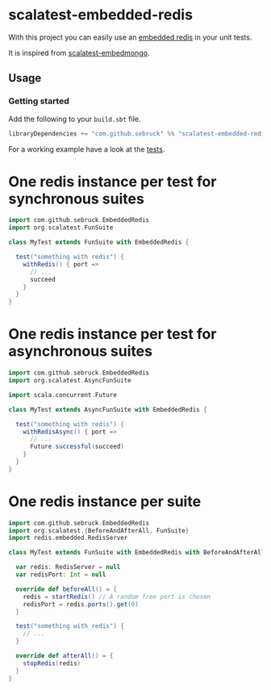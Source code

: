 # scalatest-embedded-redis

With this project you can easily use an 
[embedded redis](https://github.com/kstyrc/embedded-redis) in your unit tests.

It is inspired from [scalatest-embedmongo](https://github.com/SimplyScala/scalatest-embedmongo).

## Usage

### Getting started 

Add the following to your `build.sbt` file.

```scala
libraryDependencies += "com.github.sebruck" %% "scalatest-embedded-redis" % "0.4.0"
``` 

For a working example have a look at the [tests](https://github.com/Sebruck/scalatest-embedded-redis/blob/master/src/main/scala/com/github/sebruck/EmbeddedRedis.scala).

# One redis instance per test for synchronous suites
```scala
import com.github.sebruck.EmbeddedRedis
import org.scalatest.FunSuite

class MyTest extends FunSuite with EmbeddedRedis {

  test("something with redis") {
    withRedis() { port =>
      // ...
      succeed
    }
  }
}
```

# One redis instance per test for asynchronous suites
```scala
import com.github.sebruck.EmbeddedRedis
import org.scalatest.AsyncFunSuite

import scala.concurrent.Future

class MyTest extends AsyncFunSuite with EmbeddedRedis {

  test("something with redis") {
    withRedisAsync() { port =>
      // ...
      Future.successful(succeed)
    }
  }
} 
```

# One redis instance per suite

```scala
import com.github.sebruck.EmbeddedRedis
import org.scalatest.{BeforeAndAfterAll, FunSuite}
import redis.embedded.RedisServer

class MyTest extends FunSuite with EmbeddedRedis with BeforeAndAfterAll {

  var redis: RedisServer = null
  var redisPort: Int = null

  override def beforeAll() = {
    redis = startRedis() // A random free port is chosen
    redisPort = redis.ports().get(0)
  }

  test("something with redis") {
    // ...
  }

  override def afterAll() = {
    stopRedis(redis)
  }
}
```